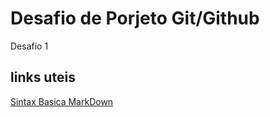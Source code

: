 # Desafio de Porjeto Git/Github
Desafio 1

## links uteis
[Sintax Basica MarkDown](https://www.markdownguide.org/getting-started/)
